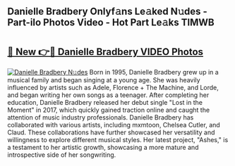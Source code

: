 ## Danielle Bradbery Onlyf𝚊ns Le𝚊ked N𝚞des - Part-iIo Photos Video - Hot Part Le𝚊ks TlMWB

# <h2><a href="http://ab63021.deff.icu/?id=Danielle+Bradbery">🔗 New 👉🔴 Danielle Bradbery VIDEO Photos</a></h2>

[![Danielle Bradbery N𝚞des](https://i.imgur.com/rIISA9y.gif)](http://ab63021.deff.icu/?id=Danielle+Bradbery)
Born in 1995, Danielle Bradbery grew up in a musical family and began singing at a young age. She was heavily influenced by artists such as Adele, Florence + The Machine, and Lorde, and began writing her own songs as a teenager. After completing her education, Danielle Bradbery released her debut single "Lost in the Moment" in 2017, which quickly gained traction online and caught the attention of music industry professionals. Danielle Bradbery has collaborated with various artists, including mxmtoon, Chelsea Cutler, and Claud. These collaborations have further showcased her versatility and willingness to explore different musical styles. Her latest project, "Ashes," is a testament to her artistic growth, showcasing a more mature and introspective side of her songwriting.
